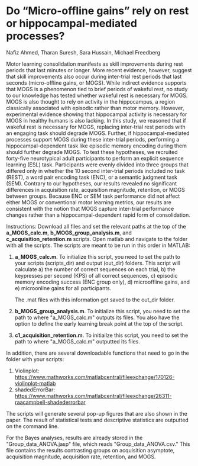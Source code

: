 # Do “Micro-offline gains” rely on rest or hippocampal-mediated processes?

Nafiz Ahmed, Tharan Suresh, Sara Hussain, Michael Freedberg

Motor learning consolidation manifests as skill improvements during rest periods that last minutes or longer. More recent evidence, however, suggest that skill improvements also occur during inter-trial rest periods that last seconds (micro-offline gains, or MOGS). While indirect evidence supports that MOGS is a phenomenon tied to brief periods of wakeful rest, no study to our knowledge has tested whether wakeful rest is necessary for MOGS. MOGS is also thought to rely on activity in the hippocampus, a region classically associated with episodic rather than motor memory. However, experimental evidence showing that hippocampal activity is necessary for MOGS in healthy humans is also lacking. In this study, we reasoned that if wakeful rest is necessary for MOGS, replacing inter-trial rest periods with an engaging task should degrade MOGS. Further, if hippocampal-mediated processes support MOGS during these inter-trial periods, performing a hippocampal-dependent task like episodic memory encoding during them should further degrade MOGS. To test these hypotheses, we recruited forty-five neurotypical adult participants to perform an explicit sequence learning (ESL) task. Participants were evenly divided into three groups that differed only in whether the 10 second inter-trial periods included no task (REST), a word pair encoding task (ENC), or a semantic judgment task (SEM). Contrary to our hypotheses, our results revealed no significant differences in acquisition rate, acquisition magnitude, retention, or MOGS between groups. Because ENC or SEM task performance did not affect either MOGS or conventional motor learning metrics, our results are consistent with the notion that MOGS capture inter-trial performance changes rather than a hippocampal-dependent rapid form of consolidation. 

Instructions: Download all files and set the relevant paths at the top of the **a_MOGS_calc.m**, **b_MOGS_group_analysis.m**, and **c_acquisition_retention.m** scripts. Open matlab and navigate to the folder with all the scripts. The scripts are meant to be run in this order in MATLAB:

1) **a_MOGS_calc.m**. To initialize this script, you need to set the path to your scripts (scripts_dir) and output (out_dir) folders. This script will calculate
    a) the number of correct sequences on each trial,
    b) the keypresses per second (KPS) of all correct sequences,
    c) episodic memory encoding success (ENC group only),
    d) microoffline gains, and
    e) microonline gains for all participants.

   The .mat files with this information get saved to the out_dir folder. 

3) **b_MOGS_group_analysis.m**. To initiailze this script, you need to set the path to where "a_MOGS_calc.m" outputs its files. You also have the option to define the early learning break point at the top of the script. 
    
4) **c1_acquisition_retention.m**.  To initiailze this script, you need to set the path to where "a_MOGS_calc.m" outputted its files. 

In addition, there are several downloadable functions that need to go in the folder with your scripts:
1) Violinplot: https://www.mathworks.com/matlabcentral/fileexchange/170126-violinplot-matlab
2) shadedErrorBar: https://www.mathworks.com/matlabcentral/fileexchange/26311-raacampbell-shadederrorbar

The scripts will generate several pop-up figures that are also shown in the paper. The result of statistical tests and descriptive statistics are outputted on the command line.

For the Bayes analyses, results are already stored in the "Group_data_ANOVA.jasp" file, which reads "Group_data_ANOVA.csv." This file contains the results contrasting groups on acquisition asymptote, acquisition magnitude, acquisition rate, retention, and MOGS. 
